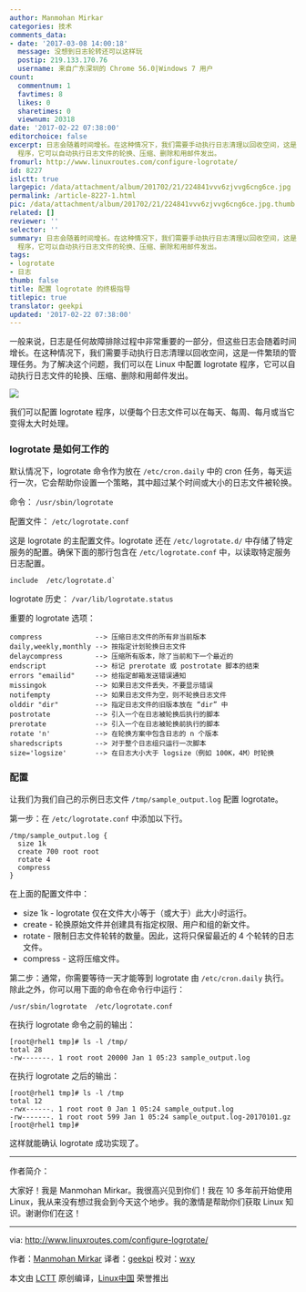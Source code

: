 ```yaml
---
author: Manmohan Mirkar
categories: 技术
comments_data:
- date: '2017-03-08 14:00:18'
  message: 没想到日志轮转还可以这样玩
  postip: 219.133.170.76
  username: 来自广东深圳的 Chrome 56.0|Windows 7 用户
count:
  commentnum: 1
  favtimes: 8
  likes: 0
  sharetimes: 0
  viewnum: 20318
date: '2017-02-22 07:38:00'
editorchoice: false
excerpt: 日志会随着时间增长。在这种情况下，我们需要手动执行日志清理以回收空间，这是一件繁琐的管理任务。为了解决这个问题，我们可以在 Linux 中配置 logrotate
  程序，它可以自动执行日志文件的轮换、压缩、删除和用邮件发出。
fromurl: http://www.linuxroutes.com/configure-logrotate/
id: 8227
islctt: true
largepic: /data/attachment/album/201702/21/224841vvv6zjvvg6cng6ce.jpg
permalink: /article-8227-1.html
pic: /data/attachment/album/201702/21/224841vvv6zjvvg6cng6ce.jpg.thumb.jpg
related: []
reviewer: ''
selector: ''
summary: 日志会随着时间增长。在这种情况下，我们需要手动执行日志清理以回收空间，这是一件繁琐的管理任务。为了解决这个问题，我们可以在 Linux 中配置 logrotate
  程序，它可以自动执行日志文件的轮换、压缩、删除和用邮件发出。
tags:
- logrotate
- 日志
thumb: false
title: 配置 logrotate 的终极指导
titlepic: true
translator: geekpi
updated: '2017-02-22 07:38:00'
---
```


一般来说，日志是任何故障排除过程中非常重要的一部分，但这些日志会随着时间增长。在这种情况下，我们需要手动执行日志清理以回收空间，这是一件繁琐的管理任务。为了解决这个问题，我们可以在 Linux 中配置 logrotate 程序，它可以自动执行日志文件的轮换、压缩、删除和用邮件发出。


![](/data/attachment/album/201702/21/224841vvv6zjvvg6cng6ce.jpg)


我们可以配置 logrotate 程序，以便每个日志文件可以在每天、每周、每月或当它变得太大时处理。


### logrotate 是如何工作的


默认情况下，logrotate 命令作为放在 `/etc/cron.daily` 中的 cron 任务，每天运行一次，它会帮助你设置一个策略，其中超过某个时间或大小的日志文件被轮换。


命令： `/usr/sbin/logrotate`


配置文件： `/etc/logrotate.conf`


这是 logrotate 的主配置文件。logrotate 还在 `/etc/logrotate.d/` 中存储了特定服务的配置。确保下面的那行包含在 `/etc/logrotate.conf` 中，以读取特定服务日志配置。



```
include  /etc/logrotate.d`

```

logrotate 历史： `/var/lib/logrotate.status`


重要的 logrotate 选项：



```
compress             --> 压缩日志文件的所有非当前版本
daily,weekly,monthly --> 按指定计划轮换日志文件
delaycompress        --> 压缩所有版本，除了当前和下一个最近的
endscript            --> 标记 prerotate 或 postrotate 脚本的结束
errors "emailid"     --> 给指定邮箱发送错误通知
missingok            --> 如果日志文件丢失，不要显示错误
notifempty           --> 如果日志文件为空，则不轮换日志文件
olddir "dir"         --> 指定日志文件的旧版本放在 “dir” 中
postrotate           --> 引入一个在日志被轮换后执行的脚本
prerotate            --> 引入一个在日志被轮换前执行的脚本
rotate 'n'           --> 在轮换方案中包含日志的 n 个版本
sharedscripts        --> 对于整个日志组只运行一次脚本
size='logsize'       --> 在日志大小大于 logsize（例如 100K，4M）时轮换

```

### 配置


让我们为我们自己的示例日志文件 `/tmp/sample_output.log` 配置 logrotate。


第一步：在 `/etc/logrotate.conf` 中添加以下行。



```
/tmp/sample_output.log {
  size 1k
  create 700 root root
  rotate 4
  compress
}

```

在上面的配置文件中：


* size 1k - logrotate 仅在文件大小等于（或大于）此大小时运行。
* create - 轮换原始文件并创建具有指定权限、用户和组的新文件。
* rotate - 限制日志文件轮转的数量。因此，这将只保留最近的 4 个轮转的日志文件。
* compress - 这将压缩文件。


第二步：通常，你需要等待一天才能等到 logrotate 由 `/etc/cron.daily` 执行。除此之外，你可以用下面的命令在命令行中运行：



```
/usr/sbin/logrotate  /etc/logrotate.conf

```

在执行 logrotate 命令之前的输出：



```
[root@rhel1 tmp]# ls -l /tmp/
total 28
-rw-------. 1 root root 20000 Jan 1 05:23 sample_output.log

```

在执行 logrotate 之后的输出：



```
[root@rhel1 tmp]# ls -l /tmp
total 12
-rwx------. 1 root root 0 Jan 1 05:24 sample_output.log
-rw-------. 1 root root 599 Jan 1 05:24 sample_output.log-20170101.gz
[root@rhel1 tmp]#

```

这样就能确认 logrotate 成功实现了。




---


作者简介：


大家好！我是 Manmohan Mirkar。我很高兴见到你们！我在 10 多年前开始使用 Linux，我从来没有想过我会到今天这个地步。我的激情是帮助你们获取 Linux 知识。谢谢你们在这！




---


via: <http://www.linuxroutes.com/configure-logrotate/>


作者：[Manmohan Mirkar](http://www.linuxroutes.com/author/admin/) 译者：[geekpi](https://github.com/geekpi) 校对：[wxy](https://github.com/wxy)


本文由 [LCTT](https://github.com/LCTT/TranslateProject) 原创编译，[Linux中国](https://linux.cn/) 荣誉推出